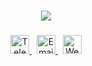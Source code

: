 ### 
<p align="center">

  <img src="https://readme-typing-svg.herokuapp.com/?font=Roboto&weight=800&size=30&center=true&vCenter=true&width=500&height=70&duration=4000&color=FFFFFF&lines=Hi+there+I'm+Viter;Welcome+to+my+github"/>

</p>

### 

<p align="center">
  <a href="https://t.me/The_Viter" target="_blank">
    <img src="https://cdn-icons-png.flaticon.com/512/2111/2111646.png" alt="Telegram" width="30" />
  </a>
  &nbsp;
  <a href="mailto:viter5647@gmail.com">
    <img src="https://cdn-icons-png.flaticon.com/512/732/732200.png" alt="Email" width="30" />
  </a>
  &nbsp;
  <a href="https://yourwebsite.com" target="_blank">
    <img src="https://cdn-icons-png.flaticon.com/512/841/841364.png" alt="Website" width="30" />
  </a>
</p>
